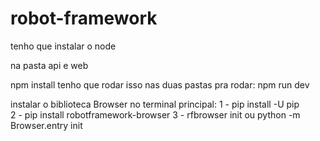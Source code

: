# robot-framework

tenho que instalar o node 

na pasta api e web

npm install tenho que rodar isso nas duas pastas
pra rodar: npm run dev

instalar o biblioteca Browser no terminal principal: 
1 - pip install -U pip  
2 - pip install robotframework-browser
3 - rfbrowser init ou python -m Browser.entry init